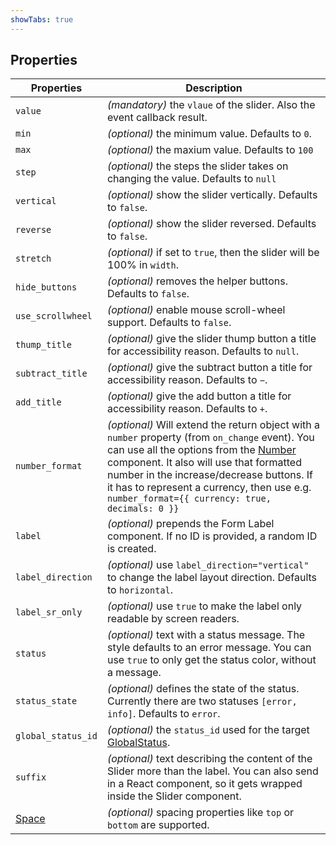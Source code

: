 ```yaml
---
showTabs: true
---
```


## Properties

| Properties                                  | Description                                                                                                                                                                                                                                                                                                                                                             |
| ------------------------------------------- | ----------------------------------------------------------------------------------------------------------------------------------------------------------------------------------------------------------------------------------------------------------------------------------------------------------------------------------------------------------------------- |
| `value`                                     | _(mandatory)_ the `vlaue` of the slider. Also the event callback result.                                                                                                                                                                                                                                                                                                |
| `min`                                       | _(optional)_ the minimum value. Defaults to `0`.                                                                                                                                                                                                                                                                                                                        |
| `max`                                       | _(optional)_ the maxium value. Defaults to `100`                                                                                                                                                                                                                                                                                                                        |
| `step`                                      | _(optional)_ the steps the slider takes on changing the value. Defaults to `null`                                                                                                                                                                                                                                                                                       |
| `vertical`                                  | _(optional)_ show the slider vertically. Defaults to `false`.                                                                                                                                                                                                                                                                                                           |
| `reverse`                                   | _(optional)_ show the slider reversed. Defaults to `false`.                                                                                                                                                                                                                                                                                                             |
| `stretch`                                   | _(optional)_ if set to `true`, then the slider will be 100% in `width`.                                                                                                                                                                                                                                                                                                 |
| `hide_buttons`                              | _(optional)_ removes the helper buttons. Defaults to `false`.                                                                                                                                                                                                                                                                                                           |
| `use_scrollwheel`                           | _(optional)_ enable mouse scroll-wheel support. Defaults to `false`.                                                                                                                                                                                                                                                                                                    |
| `thump_title`                               | _(optional)_ give the slider thump button a title for accessibility reason. Defaults to `null`.                                                                                                                                                                                                                                                                         |
| `subtract_title`                            | _(optional)_ give the subtract button a title for accessibility reason. Defaults to `−`.                                                                                                                                                                                                                                                                                |
| `add_title`                                 | _(optional)_ give the add button a title for accessibility reason. Defaults to `+`.                                                                                                                                                                                                                                                                                     |
| `number_format`                             | _(optional)_ Will extend the return object with a `number` property (from `on_change` event). You can use all the options from the [Number](/uilib/components/number/properties) component. It also will use that formatted number in the increase/decrease buttons. If it has to represent a currency, then use e.g. `number_format={{ currency: true, decimals: 0 }}` |
| `label`                                     | _(optional)_ prepends the Form Label component. If no ID is provided, a random ID is created.                                                                                                                                                                                                                                                                           |
| `label_direction`                           | _(optional)_ use `label_direction="vertical"` to change the label layout direction. Defaults to `horizontal`.                                                                                                                                                                                                                                                           |
| `label_sr_only`                             | _(optional)_ use `true` to make the label only readable by screen readers.                                                                                                                                                                                                                                                                                              |
| `status`                                    | _(optional)_ text with a status message. The style defaults to an error message. You can use `true` to only get the status color, without a message.                                                                                                                                                                                                                    |
| `status_state`                              | _(optional)_ defines the state of the status. Currently there are two statuses `[error, info]`. Defaults to `error`.                                                                                                                                                                                                                                                    |
| `global_status_id`                          | _(optional)_ the `status_id` used for the target [GlobalStatus](/uilib/components/global-status).                                                                                                                                                                                                                                                                       |
| `suffix`                                    | _(optional)_ text describing the content of the Slider more than the label. You can also send in a React component, so it gets wrapped inside the Slider component.                                                                                                                                                                                                     |
| [Space](/uilib/components/space/properties) | _(optional)_ spacing properties like `top` or `bottom` are supported.                                                                                                                                                                                                                                                                                                   |
